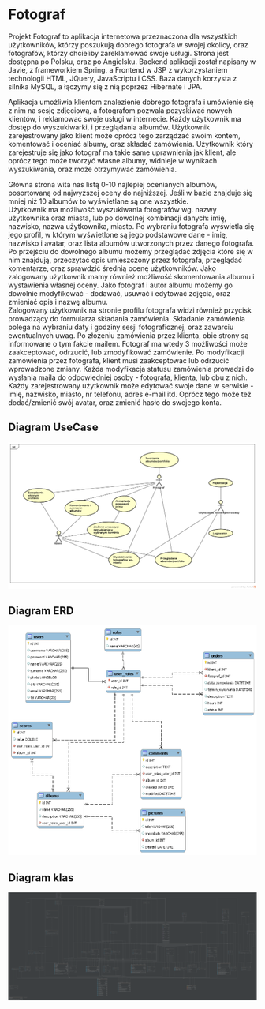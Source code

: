 # Fotograf
Projekt Fotograf to aplikacja internetowa przeznaczona dla wszystkich użytkowników, którzy poszukują dobrego fotografa w swojej okolicy, oraz fotografów, którzy chcieliby zareklamować swoje usługi. Strona jest dostępna po Polsku, oraz po Angielsku.
Backend aplikacji został napisany w Javie, z frameworkiem Spring, a Frontend w JSP z wykorzystaniem technologii HTML, JQuery, JavaScriptu i CSS. Baza danych korzysta z silnika MySQL, a łączymy się z nią poprzez Hibernate i JPA.  

Aplikacja umożliwia klientom znalezienie dobrego fotografa i umówienie się z nim na sesję zdjęciową, a fotografom pozwala pozyskiwać nowych klientów, i reklamować swoje usługi w internecie. Każdy użytkownik ma dostęp do wyszukiwarki, i przeglądania albumów. Użytkownik zarejestrowany jako klient może oprócz tego zarządzać swoim kontem, komentować i oceniać albumy, oraz składać zamówienia.
Użytkownik który zarejestruje się jako fotograf ma takie same uprawnienia jak klient, ale oprócz tego może tworzyć własne albumy, widnieje w wynikach wyszukiwania, oraz może otrzymywać zamówienia.  

Główna strona wita nas listą 0-10 najlepiej ocenianych albumów, posortowaną od najwyższej oceny do najniższej. Jeśli w bazie znajduje się mniej niż 10 albumów to wyświetlane są one wszystkie.  
Użytkownik ma możliwość wyszukiwania fotografów wg. nazwy użytkownika oraz miasta, lub po dowolnej kombinacji danych: imię, nazwisko, nazwa użytkownika, miasto. Po wybraniu fotografa wyświetla się jego profil, w którym wyświetlone są jego podstawowe dane - imię, nazwisko i avatar, oraz lista albumów utworzonych przez danego fotografa.   
Po przejściu do dowolnego albumu możemy przeglądać zdjęcia które się w nim znajdują, przeczytać opis umieszczony przez fotografa, przeglądać komentarze, oraz sprawdzić średnią ocenę użytkowników. Jako zalogowany użytkownik mamy również możliwość skomentowania albumu i wystawienia własnej oceny. Jako fotograf i autor albumu możemy go dowolnie modyfikować - dodawać, usuwać i edytować zdjęcia, oraz zmieniać opis i nazwę albumu.  
Zalogowany użytkownik na stronie profilu fotografa widzi również przycisk prowadzący do formularza składania zamówienia. Składanie zamówienia polega na wybraniu daty i godziny sesji fotograficznej, oraz zawarciu ewentualnych uwag. Po złożeniu zamówienia przez klienta, obie strony są informowane o tym fakcie mailem. Fotograf ma wtedy 3 możliwości może zaakceptować, odrzucić, lub zmodyfikować zamówienie. Po modyfikacji zamówienia przez fotografa, klient musi zaakceptować lub odrzucić wprowadzone zmiany. Każda modyfikacja statusu zamówienia prowadzi do wysłania maila do odpowiedniej osoby - fotografa, klienta, lub obu z nich.   
Każdy zarejestrowany użytkownik może edytować swoje dane w serwisie - imię, nazwisko, miasto, nr telefonu, adres e-mail itd. Oprócz tego może też dodać/zmienić swój avatar, oraz zmienić hasło do swojego konta.  

## Diagram UseCase
![UseCase](Dokumentacja/UseCase.png)
## Diagram ERD
![DbSchema](Dokumentacja/ERD.png)
## Diagram klas
![ClassDiagram](Dokumentacja/classDiagram.png)
